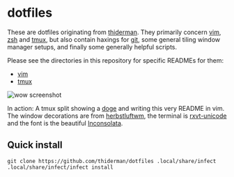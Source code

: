 # dotfiles

These are dotfiles originating from [thiderman][thiderman]. They primarily
concern [vim][vim], [zsh][zsh] and [tmux][tmux], but also contain haxings for
[git][git], some general tiling window manager setups, and finally some
generally helpful scripts.

Please see the directories in this repository for specific READMEs for them:

* [vim][vimreadme]
* [tmux][tmuxreadme]

![wow screenshot](http://i.imgur.com/X1WN9rK.png)

In action: A tmux split showing a [doge][doge] and writing this very README in
vim. The window decorations are from [herbstluftwm][herbst], the terminal is
[rxvt-unicode][urxvt] and the font is the beautiful [Inconsolata][inconsolata].

[thiderman]: https://github.com/thiderman
[vim]: http://www.vim.org
[zsh]: http://www.zsh.org
[tmux]: http://tmux.sourceforge.net
[git]: http://git-scm.com
[doge]: https://github.com/thiderman/doge
[herbst]: http://herbstluftwm.org/
[urxvt]: http://software.schmorp.de/pkg/rxvt-unicode.html
[inconsolata]: http://www.levien.com/type/myfonts/inconsolata.html
[vimreadme]: vim
[tmuxreadme]: tmux


## Quick install

```
git clone https://github.com/thiderman/dotfiles .local/share/infect
.local/share/infect/infect install
```
